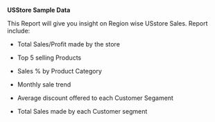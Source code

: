 **USStore Sample Data**

This Report will give you insight on Region wise USstore Sales. Report include:

- Total Sales/Profit made by the store

- Top 5 selling Products

- Sales % by Product Category

- Monthly sale trend

- Average discount offered to each Customer Segament

- Total Sales made by each Customer segment

